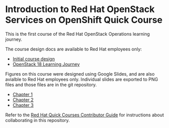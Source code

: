 # Introduction to Red Hat OpenStack Services on OpenShift Quick Course

This is the first course of the Red Hat OpenStack Operations learning journey.

The course design docs are available to Red Hat employees only:

* [Initial course design](https://docs.google.com/document/d/1WN1RA-ln9D2alP_9oAvPwBuEa8CsV8CT2Nnv9LmEVAc/edit#)
* [OpenStack 18 Learning Journey](https://docs.google.com/presentation/d/1Zlyj21ZOp0wtMPqdS3P9auhDndaQ6_qs014q_0yPbo4/edit#slide=id.g29c770ffa7c_0_414)

Figures on this course were designed using Google Slides, and are also avialble  to Red Hat employees only. Individual slides are exported to PNG files and those files are in the git repository.

* [Chapter 1](https://docs.google.com/presentation/d/1lPtAxaKH9P2SjgexIwBi5RxHOjIUQV44R5c4nnrug74/edit?usp=sharing)
* [Chapter 2](https://docs.google.com/presentation/d/1DGxnxpZoHlpaSZwS_Y8WQoNvfFSm3KDEz-hJTJ8dRSU/edit?usp=sharing)
* [Chapter 3](https://docs.google.com/presentation/d/1aslemfY925gyjNHYyenIGSC8RAdogWgL5WSJhtLtn8Q/edit?usp=sharing)


Refer to the [Red Hat Quick Courses Contributor Guide](https://redhatquickcourses.github.io/welcome/1/guide/overview.html) for instructions about collaborating in this repository.


